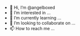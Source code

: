 - 👋 Hi, I’m @angelboxed
- 👀 I’m interested in ...
- 🌱 I’m currently learning ...
- 💞️ I’m looking to collaborate on ...
- 📫 How to reach me ...

<!---
angelboxed/angelboxed is a ✨ special ✨ repository because its `README.md` (this file) appears on your GitHub profile.
You can click the Preview link to take a look at your changes.
--->
